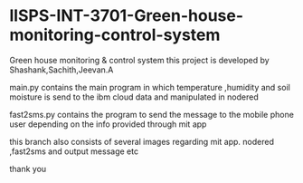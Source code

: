 # llSPS-INT-3701-Green-house-monitoring-control-system
Green house monitoring &amp; control system
this project is developed by Shashank,Sachith,Jeevan.A

main.py contains the main program in which temperature ,humidity and soil moisture is send to the ibm cloud data and manipulated in nodered

fast2sms.py contains the program to send the message to the mobile phone user depending on the info provided through mit app

this branch also consists of several images regarding mit app. nodered ,fast2sms and output message etc


thank you 


